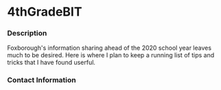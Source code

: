 # 4thGradeBIT
### Description
Foxborough's information sharing ahead of the 2020 school year leaves much to be desired. Here is where I plan to keep a running list of tips and tricks that I have found userful.

### Contact Information
